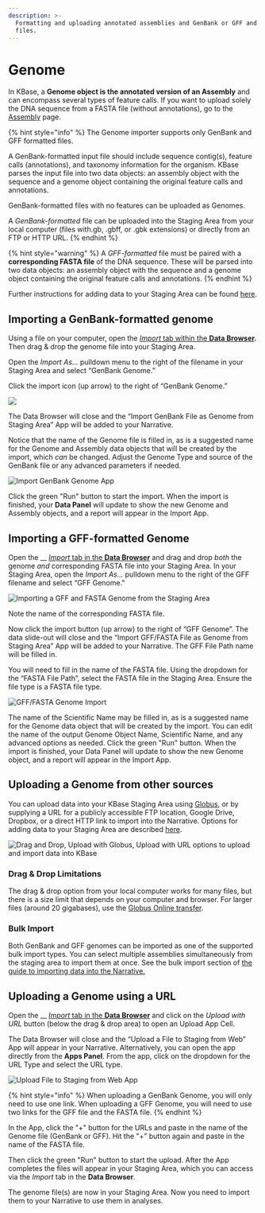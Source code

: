 ```yaml
---
description: >-
  Formatting and uploading annotated assemblies and GenBank or GFF and FASTA
  files.
---
```


# Genome

In KBase, a **Genome object is the annotated version of an Assembly** and can encompass several types of feature calls. If you want to upload solely the DNA sequence from a FASTA file (without annotations), go to the [Assembly](assembly.md) page.

{% hint style="info" %}
The Genome importer supports only GenBank and GFF formatted files.&#x20;

A GenBank-formatted input file should include sequence contig(s), feature calls (annotations), and taxonomy information for the organism. KBase parses the input file into two data objects: an assembly object with the sequence and a genome object containing the original feature calls and annotations.

GenBank-formatted files with no features can be uploaded as Genomes.

A _GenBank-formatted_ file can be uploaded into the Staging Area from your local computer (files with.gb, .gbff, or .gbk extensions) or directly from an FTP or HTTP URL.
{% endhint %}

{% hint style="warning" %}
A _GFF-formatted_ file must be paired with a **corresponding FASTA file** of the DNA sequence. These  will be parsed into two data objects: an assembly object with the sequence and a genome object containing the original feature calls and annotations.
{% endhint %}

Further instructions for adding data to your Staging Area can be found [here](../../getting-started/narrative/add-data.md#uploading-data-from-external-sources).

## Importing a GenBank-formatted genome

Using a file on your computer, open the [_Import_ tab within the **Data Browser**](../../getting-started/narrative/add-data.md)**.** Then drag & drop the genome file into your Staging Area.&#x20;

Open the _Import As..._ pulldown menu to the right of the filename in your Staging Area and select “GenBank Genome.”

Click the import icon (up arrow) to the right of “GenBank Genome.”&#x20;

![](../../.gitbook/assets/GenBank\_Staging\_import.png)

The Data Browser will close and the “Import GenBank File as Genome from Staging Area” App will be added to your Narrative.

Notice that the name of the Genome file is filled in, as is a suggested name for the Genome and Assembly data objects that will be created by the import, which _can_ be changed. Adjust the Genome Type and source of the GenBank file or any advanced parameters if needed.&#x20;

![Import GenBank Genome App](<../../.gitbook/assets/GenBank\_Import (1).gif>)

Click the green "Run" button to start the import. When the import is finished, your **Data Panel** will update to show the new Genome and Assembly objects, and a report will appear in the Import App.

## Importing a GFF-formatted Genome

Open the __ [_Import_ tab in the **Data Browser**](../../getting-started/narrative/add-data.md) and drag and drop _both_ the genome _and_ corresponding FASTA file into your Staging Area. In your Staging Area, open the _Import As..._ pulldown menu to the right of the GFF filename and select “GFF Genome."

![Importing a GFF and FASTA Genome from the Staging Area](../../.gitbook/assets/GFF\_staging\_import.png)

Note the name of the corresponding FASTA file.

Now click the import button (up arrow) to the right of “GFF Genome”. The data slide-out will close and the “Import GFF/FASTA File as Genome from Staging Area” App will be added to your Narrative. The GFF File Path name will be filled in.

You will need to fill in the name of the FASTA file. Using the dropdown for the “FASTA File Path”, select the FASTA file in the Staging Area. Ensure the file type is a FASTA file type.&#x20;

![GFF/FASTA Genome Import](../../.gitbook/assets/GFF\_FASTA\_Genome\_import.png)

The name of the Scientific Name may be filled in, as is a suggested name for the Genome data object that will be created by the import. You can edit the name of the output Genome Object Name, Scientific Name, and any advanced options as needed. Click the green "Run" button. When the import is finished, your Data Panel will update to show the new Genome object, and a report will appear in the Import App.

## Uploading a Genome from other sources

You can upload data into your KBase Staging Area using [Globus](../globus.md), or by supplying a URL for a publicly accessible FTP location, Google Drive, Dropbox, or a direct HTTP link to import into the Narrative. Options for adding data to your Staging Area are described [here](../../getting-started/narrative/add-data.md).

![Drag and Drop, Upload with Globus, Upload with URL options to upload and import data into KBase](<../../.gitbook/assets/Staging\_Upload options.png>)

### **Drag & Drop Limitations**

The drag & drop option from your local computer works for many files, but there is a size limit that depends on your computer and browser. For larger files (around 20 gigabases), use the [Globus Online transfer](../globus.md).&#x20;

### Bulk Import

Both GenBank and GFF genomes can be imported as one of the supported bulk import types. You can select multiple assemblies simultaneously from the staging area to import them at once. See the bulk import section of [the guide to importing data into the Narrative.](https://docs.kbase.us/getting-started/narrative/add-data)&#x20;

## Uploading a Genome using a URL&#x20;

Open the __ [_Import_ tab in the **Data Browser**](../../getting-started/narrative/add-data.md) and click on the _Upload with URL_ button (below the drag & drop area) to open an Upload App Cell.

The Data Browser will close and the “Upload a File to Staging from Web” App will appear in your Narrative. Alternatively, you can open the app directly from the **Apps Panel**. From the app, click on the dropdown for the URL Type and select the URL type.

![Upload File to Staging from Web App](../../.gitbook/assets/UploadwithURL\_app.png)

{% hint style="info" %}
When uploading a GenBank Genome, you will only need to use one link. When uploading a GFF Genome, you will need to use two links for the GFF file and the FASTA file.&#x20;
{% endhint %}

In the App, click the "+" button for the URLs and paste in the name of the Genome file (GenBank or GFF). Hit the "+" button again and paste in the name of the FASTA file.

Then click the green "Run" button to start the upload. After the App completes the files will appear in your Staging Area, which you can access via the _Import_ tab in the **Data Browser**.

The genome file(s) are now in your Staging Area. Now you need to import them to your Narrative to use them in analyses.
